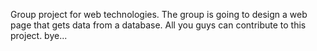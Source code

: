 Group project for web technologies. 
The group is going to design a web page that gets data from a database.
All you guys can contribute to this project.
bye...
